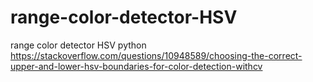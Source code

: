 # range-color-detector-HSV
range color detector HSV python
https://stackoverflow.com/questions/10948589/choosing-the-correct-upper-and-lower-hsv-boundaries-for-color-detection-withcv
